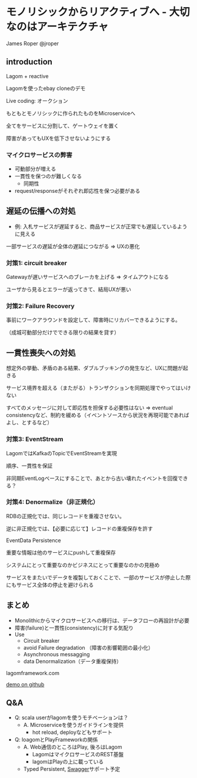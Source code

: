モノリシックからリアクティブへ - 大切なのはアーキテクチャ
=========================================================

James Roper @jroper

introduction
------------

Lagom + reactive

Lagomを使ったebay cloneのデモ

Live coding: オークション

もともとモノリシックに作られたものをMicroserviceへ

全てをサービスに分割して、ゲートウェイを置く

障害があってもUXを低下させないようにする

### マイクロサービスの弊害

- 可動部分が増える
- 一貫性を保つのが難しくなる
    - 同期性
- request/responseがそれぞれ即応性を保つ必要がある


遅延の伝播への対処
------------------

- 例: 入札サービスが遅延すると、商品サービスが正常でも遅延しているように見える

一部サービスの遅延が全体の遅延につながる => UXの悪化

### 対策1: circuit breaker

Gatewayが遅いサービスへのブレーカを上げる => タイムアウトになる

ユーザから見るとエラーが返ってきて、結局UXが悪い

### 対策2: Failure Recovery

事前にワークアラウンドを設定して、障害時にリカバーできるようにする。

（成城可動部分だけでできる限りの結果を貸す）


一貫性喪失への対処
------------------

想定外の挙動、矛盾のある結果、ダブルブッキングの発生など、UXに問題が起きる

サービス境界を超える（またがる）トランザクションを同期処理でやってはいけない

すべてのメッセージに対して即応性を担保する必要性はない
=> eventual consistencyなど、制約を緩める（イベントソースから状況を再現可能であればよし、とするなど）

### 対策3: EventStream

LagomではKafkaのTopicでEventStreamを実現

順序、一貫性を保証

非同期EventLogベースにすることで、あとから古い壊れたイベントを回復できる？

### 対策4: Denormalize（非正規化）

RDBの正規化では、同じレコードを重複させない。

逆に非正規化では、【必要に応じて】レコードの重複保存を許す

EventData Persistence

重要な情報は他のサービスにpushして重複保存

システムにとって重要なのかビジネスにとって重要なのかの見極め

サービスをまたいでデータを複製しておくことで、一部のサービスが停止した際にもサービス全体の停止を避けられる

まとめ
------

- Monolithicからマイクロサービスへの移行は、データフローの再設計が必要
- 障害(failure)と一貫性(consistency)に対する気配り
- Use
    - Circuit breaker
    - avoid Failure degradation （障害の影響範囲の最小化）
    - Asynchronous messagging
    - data Denormalization（データ重複保持）

lagomframework.com

[demo on github](https://github.com/jroper/microservices-architecture-scala-jp)

Q&A
---

- Q: scala userがlagomを使うモチベーションは？
    - A. Microserviceを使うガイドラインを提供
        - hot reload, deployなどもサポート
- Q: loagomとPlayFrameworkの関係
    - A. Web通信のところはPlay, 後ろはLagom
        - LagomはマイクロサービスのREST基盤
        - lagomはPlayの上に載っている
    - Typed Persistent, [Swagger](http://swagger.io)サポート予定